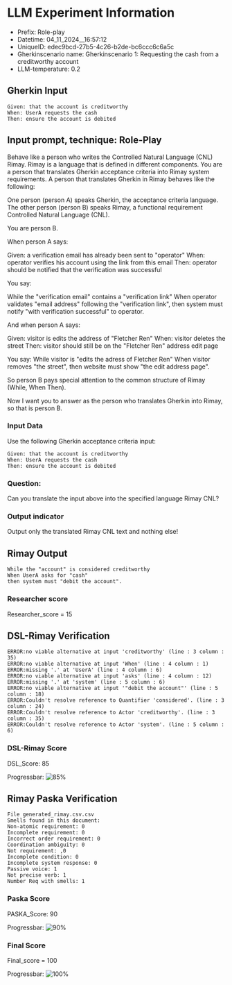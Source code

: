 

# LLM Experiment Information
* Prefix:   Role-play
* Datetime: 04_11_2024__16:57:12
* UniqueID: edec9bcd-27b5-4c26-b2de-bc6ccc6c6a5c
* Gherkinscenario name: Gherkinscenario 1: Requesting the cash from a creditworthy account
* LLM-temperature: 0.2

        

## Gherkin Input
```
Given: that the account is creditworthy
When: UserA requests the cash
Then: ensure the account is debited
```
    



## Input prompt, technique: Role-Play


Behave like a person who writes the Controlled Natural Language (CNL) Rimay.
Rimay is a language that is defined in different components. 
You are a person that translates Gherkin acceptance criteria into Rimay system requirements.
A person that translates Gherkin in Rimay behaves like the following:

One person (person A) speaks Gherkin, the acceptance criteria language.
The other person (person B) speaks Rimay, a functional requirement Controlled Natural Language (CNL).

You are person B.

When person A says:

Given: a verification email has already been sent to "operator"
When: operator verifies his account using the link from this email
Then: operator should be notified that the verification was successful

You say:

While the "verification email" contains a "verification link" 
When operator validates "email address" following the "verification link", 
then system must notify "with verification successful" to operator.  
 
And when person A says:

Given: visitor is edits the address of "Fletcher Ren"
When: visitor deletes the street
Then: visitor should still be on the "Fletcher Ren" address edit page


You say: 
While visitor is "edits the adress of Fletcher Ren" 
When visitor removes "the street", 
then website must show "the edit address page".

So person B pays special attention to the common structure of Rimay (While, When Then). 

Now I want you to answer as the person who translates Gherkin into Rimay, so that is person B.

        

### Input Data
Use the following Gherkin acceptance criteria input: 
```
Given: that the account is creditworthy
When: UserA requests the cash
Then: ensure the account is debited
```

### Question:
Can you translate the input above into the specified language Rimay CNL?

### Output indicator
Output only the translated Rimay CNL text and nothing else!


## Rimay Output
```
While the "account" is considered creditworthy
When UserA asks for "cash"
then system must "debit the account".
``` 
            

### Researcher score
Researcher_score = 15




## DSL-Rimay Verification
```
ERROR:no viable alternative at input 'creditworthy' (line : 3 column : 35)
ERROR:no viable alternative at input 'When' (line : 4 column : 1)
ERROR:missing '.' at 'UserA' (line : 4 column : 6)
ERROR:no viable alternative at input 'asks' (line : 4 column : 12)
ERROR:missing '.' at 'system' (line : 5 column : 6)
ERROR:no viable alternative at input '"debit the account"' (line : 5 column : 18)
ERROR:Couldn't resolve reference to Quantifier 'considered'. (line : 3 column : 24)
ERROR:Couldn't resolve reference to Actor 'creditworthy'. (line : 3 column : 35)
ERROR:Couldn't resolve reference to Actor 'system'. (line : 5 column : 6)

```
### DSL-Rimay Score
DSL_Score: 85

Progressbar: ![85%](https://progress-bar.dev/85)

            


## Rimay Paska Verification
```
File generated_rimay.csv.csv
Smells found in this document: 
Non-atomic requirement: 0
Incomplete requirement: 0
Incorrect order requirement: 0
Coordination ambiguity: 0
Not requirement: ,0
Incomplete condition: 0
Incomplete system response: 0
Passive voice: 1
Not precise verb: 1
Number Req with smells: 1

```
### Paska Score
PASKA_Score: 90

Progressbar: ![90%](https://progress-bar.dev/90)

            

### Final Score
Final_score = 100

Progressbar: ![100%](https://progress-bar.dev/100)


